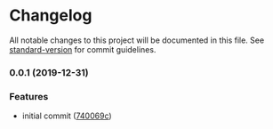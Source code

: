 # Changelog

All notable changes to this project will be documented in this file. See [standard-version](https://github.com/conventional-changelog/standard-version) for commit guidelines.

### 0.0.1 (2019-12-31)


### Features

* initial commit ([740069c](https://github.com/reinventing-wheels/eslint-config-defaults/commit/740069c604d2add9052f3d1dccaad299f8d59cdf))
